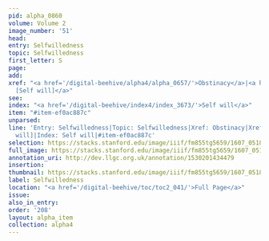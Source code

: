 ```yaml
---
pid: alpha_0860
volume: Volume 2
image_number: '51'
head:
entry: Selfwilledness
topic: Selfwilledness
first_letter: S
page:
add:
xref: "<a href='/digital-beehive/alpha4/alpha_0657/'>Obstinacy</a>|<a href='/digital-beehive/num5/num_1340/'>1005
  [Self will]</a>"
see:
index: "<a href='/digital-beehive/index4/index_3673/'>Self will</a>"
item: "#item-ef0ac887c"
unparsed:
line: 'Entry: Selfwilledness|Topic: Selfwilledness|Xref: Obstinacy|Xref: 1005 [Self
  will]|Index: Self will|#item-ef0ac887c'
selection: https://stacks.stanford.edu/image/iiif/fm855tg5659/1607_0518/315,4124,3022,366/full/0/default.jpg
full_image: https://stacks.stanford.edu/image/iiif/fm855tg5659/1607_0518/full/full/0/default.jpg
annotation_uri: http://dev.llgc.org.uk/annotation/1530201434479
insertion:
thumbnail: https://stacks.stanford.edu/image/iiif/fm855tg5659/1607_0518/315,4124,600,180/250,/0/default.jpg
label: Selfwilledness
location: "<a href='/digital-beehive/toc/toc2_041/'>Full Page</a>"
issue:
also_in_entry:
order: '208'
layout: alpha_item
collection: alpha4
---
```


